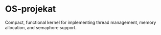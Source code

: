 # OS-projekat
Compact, functional kernel for implementing thread management, memory allocation, and semaphore support.
